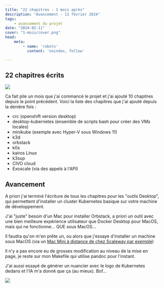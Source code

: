 ```yaml
---
title: "22 chapitres - 1 mois après"
description: "Avancement - 11 février 2024"
tags:
    - avancement du projet
date: "2024-02-11"
cover: "1-mois/cover.png"
head:
    meta:
        - name: 'robots'
          content: 'noindex, follow'

---
```


## 22 chapitres écrits

![](https://geps.dev/progress/44)

Ca fait pile un mois que j'ai commancé le projet et j'ai ajouté 10 chapitres depuis le point précédent. Voici la liste des chapitres que j'ai ajouté depuis la denière fois :

* crc (openshift version desktop)
* desktop-kubernetes (ensemble de scripts bash pour créer des VMs locales)
* minikube (exemple avec Hyper-V sous Windows 11)
* k3d
* orbstack
* k0s
* kairos Linux
* k3sup
* CIVO cloud
* Exoscale (via des appels à l'API)

## Avancement

A priori j'ai terminé l'écriture de tous les chapitres pour les "outils Desktop", qui permettent d'installer un cluster Kubernetes basique sur votre machine de développement.

J'ai "juste" besoin d'un Mac pour installer Orbstack, a priori un outil avec une bien meilleure expérience utilisateur que Docker Desktop pour MacOS, mais qui ne fonctionne... QUE sous MacOS...

Il faudra qu'on m'en prête un, ou alors que j'essaye d'installer un machine sous MacOS (via un [Mac Mini à distance de chez Scaleway par exemple](https://www.scaleway.com/fr/hello-m1/))

Il n'y a pas encore eu de grosses modification au niveau de la mise en page, je reste sur mon Makefile qui utilise pandoc pour l'instant.

J'ai aussi essayé de générer un nuancier avec le logo de Kubernetes dedans et l'IA m'a donné que ça (au mieux). Bof...

![](1-mois/cover.png)
